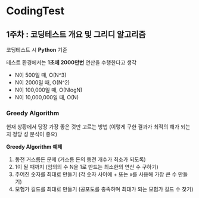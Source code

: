 # CodingTest

## 1주차 : 코딩테스트 개요 및 그리디 알고리즘 ##
코딩테스트 시 **Python** 기준

테스트 환경에서는 **1초에 2000만번** 연산을 수행한다고 생각
+ N이 500일 때, O(N^3)
+ N이 2000일 때, O(N^2)
+ N이 100,000일 때, O(NlogN)
+ N이 10,000,000일 때, O(N)

### Greedy Algorithm ###
현재 상황에서 당장 가장 좋은 것만 고르는 방법 (이렇게 구한 결과가 최적의 해가 되는지 정당 성 분석이 중요)

**Greedy Algorithm 예제**
1. 동전 거스름돈 문제 (거스름 돈의 동전 개수가 최소가 되도록)
2. 1이 될 때까지 (임의의 수 N을 1로 만드는 최소한의 연산 수 구하기)
3. 주어진 숫자를 최대로 만들기 (각 숫자 사이에 + 또는 x를 사용해 가장 큰 수 만들기)
4. 모험가 길드를 최대로 만들기 (공포도를 충족하며 최대가 되는 모험가 길드 수 찾기)